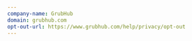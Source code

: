 ```yaml
---
company-name: GrubHub
domain: grubhub.com
opt-out-url: https://www.grubhub.com/help/privacy/opt-out
---
```





